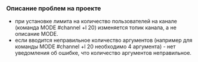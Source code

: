 ### Описание проблем на проекте 

- при установке лимита на количество пользователей на канале (команда MODE #channel +l 20) изменяется топик канала, а не описание MODE.
- если вводится неправильное количество аргументов (например для команды MODE #channel +l 20 необходимо 4 аргумента) - нет уведомления об ошибке, что количество аргументов неправильное. 